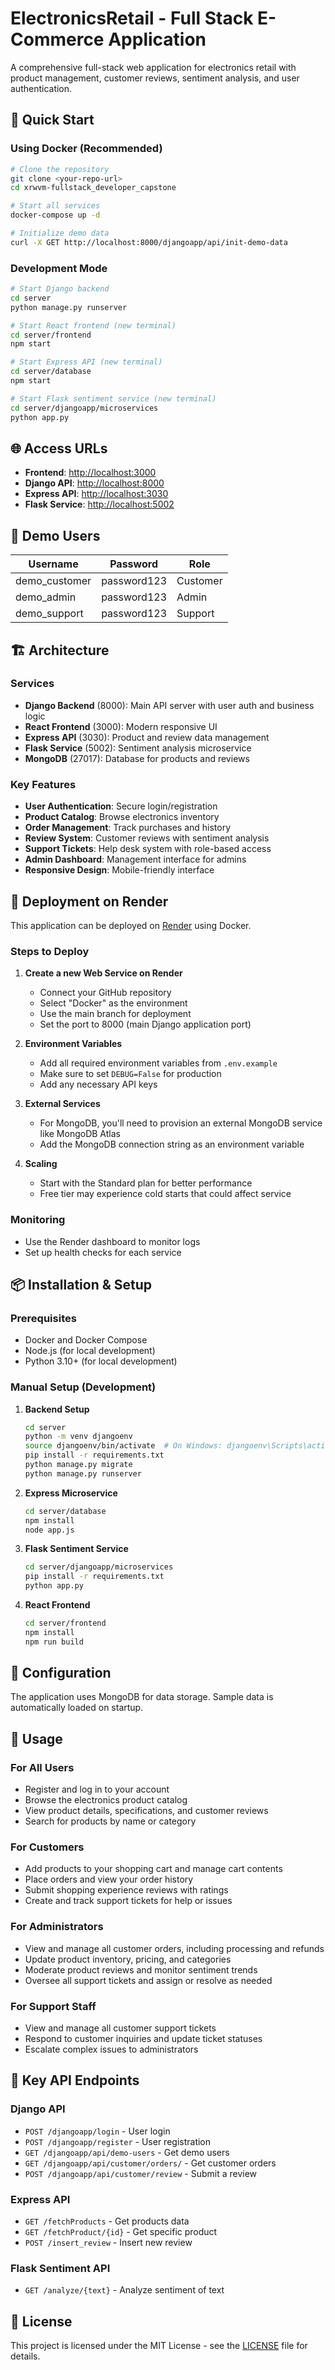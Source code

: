 # ElectronicsRetail - Full Stack E-Commerce Application

A comprehensive full-stack web application for electronics retail with product management, customer reviews, sentiment analysis, and user authentication.

## 🚀 Quick Start

### Using Docker (Recommended)

```bash
# Clone the repository
git clone <your-repo-url>
cd xrwvm-fullstack_developer_capstone

# Start all services
docker-compose up -d

# Initialize demo data
curl -X GET http://localhost:8000/djangoapp/api/init-demo-data
```

### Development Mode

```bash
# Start Django backend
cd server
python manage.py runserver

# Start React frontend (new terminal)
cd server/frontend
npm start

# Start Express API (new terminal)
cd server/database
npm start

# Start Flask sentiment service (new terminal)
cd server/djangoapp/microservices
python app.py
```

## 🌐 Access URLs

- **Frontend**: <http://localhost:3000>
- **Django API**: <http://localhost:8000>
- **Express API**: <http://localhost:3030>
- **Flask Service**: <http://localhost:5002>

## 👤 Demo Users

| Username | Password | Role |
|----------|----------|------|
| demo_customer | password123 | Customer |
| demo_admin | password123 | Admin |
| demo_support | password123 | Support |

## 🏗️ Architecture

### Services

- **Django Backend** (8000): Main API server with user auth and business logic
- **React Frontend** (3000): Modern responsive UI
- **Express API** (3030): Product and review data management
- **Flask Service** (5002): Sentiment analysis microservice
- **MongoDB** (27017): Database for products and reviews

### Key Features

- **User Authentication**: Secure login/registration
- **Product Catalog**: Browse electronics inventory
- **Order Management**: Track purchases and history
- **Review System**: Customer reviews with sentiment analysis
- **Support Tickets**: Help desk system with role-based access
- **Admin Dashboard**: Management interface for admins
- **Responsive Design**: Mobile-friendly interface

## 🚀 Deployment on Render

This application can be deployed on [Render](https://render.com) using Docker.

### Steps to Deploy

1. **Create a new Web Service on Render**
   - Connect your GitHub repository
   - Select "Docker" as the environment
   - Use the main branch for deployment
   - Set the port to 8000 (main Django application port)

2. **Environment Variables**
   - Add all required environment variables from `.env.example`
   - Make sure to set `DEBUG=False` for production
   - Add any necessary API keys

3. **External Services**
   - For MongoDB, you'll need to provision an external MongoDB service like MongoDB Atlas
   - Add the MongoDB connection string as an environment variable

4. **Scaling**
   - Start with the Standard plan for better performance
   - Free tier may experience cold starts that could affect service

### Monitoring

- Use the Render dashboard to monitor logs
- Set up health checks for each service

## 📦 Installation & Setup

### Prerequisites

- Docker and Docker Compose
- Node.js (for local development)
- Python 3.10+ (for local development)

### Manual Setup (Development)

1. **Backend Setup**

   ```bash
   cd server
   python -m venv djangoenv
   source djangoenv/bin/activate  # On Windows: djangoenv\Scripts\activate
   pip install -r requirements.txt
   python manage.py migrate
   python manage.py runserver
   ```

2. **Express Microservice**

   ```bash
   cd server/database
   npm install
   node app.js
   ```

3. **Flask Sentiment Service**

   ```bash
   cd server/djangoapp/microservices
   pip install -r requirements.txt
   python app.py
   ```

4. **React Frontend**

   ```bash
   cd server/frontend
   npm install
   npm run build
   ```

## 🔧 Configuration

The application uses MongoDB for data storage. Sample data is automatically loaded on startup.

## 📱 Usage

### For All Users

- Register and log in to your account
- Browse the electronics product catalog
- View product details, specifications, and customer reviews
- Search for products by name or category

### For Customers

- Add products to your shopping cart and manage cart contents
- Place orders and view your order history
- Submit shopping experience reviews with ratings
- Create and track support tickets for help or issues

### For Administrators

- View and manage all customer orders, including processing and refunds
- Update product inventory, pricing, and categories
- Moderate product reviews and monitor sentiment trends
- Oversee all support tickets and assign or resolve as needed

### For Support Staff

- View and manage all customer support tickets
- Respond to customer inquiries and update ticket statuses
- Escalate complex issues to administrators

## 🔄 Key API Endpoints

### Django API

- `POST /djangoapp/login` - User login
- `POST /djangoapp/register` - User registration
- `GET /djangoapp/api/demo-users` - Get demo users
- `GET /djangoapp/api/customer/orders/` - Get customer orders
- `POST /djangoapp/api/customer/review` - Submit a review

### Express API

- `GET /fetchProducts` - Get products data
- `GET /fetchProduct/{id}` - Get specific product
- `POST /insert_review` - Insert new review

### Flask Sentiment API

- `GET /analyze/{text}` - Analyze sentiment of text

## 📝 License

This project is licensed under the MIT License - see the [LICENSE](LICENSE) file for details.
